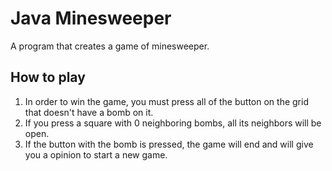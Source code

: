 # Java Minesweeper

A program that creates a game of minesweeper.

## How to play

1. In order to win the game, you must press all of the button on the grid that doesn't have a bomb on it.
2. If you press a square with 0 neighboring bombs, all its neighbors will be open. 
3. If the button with the bomb is pressed, the game will end and will give you a opinion to start a new game.
